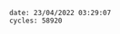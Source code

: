 

                date: 23/04/2022 03:29:07
                cycles: 58920

                         